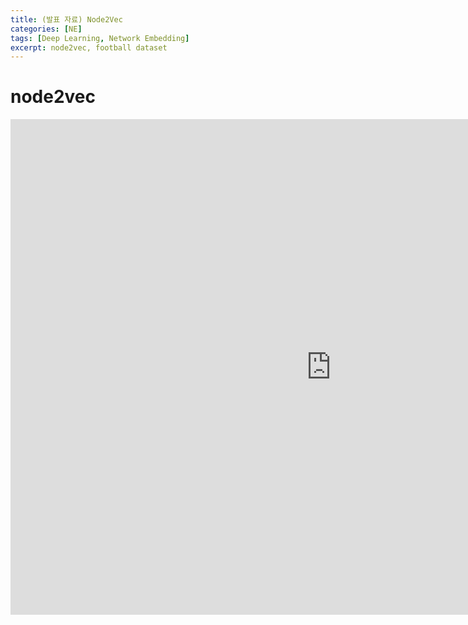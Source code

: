 ```yaml
---
title: (발표 자료) Node2Vec
categories: [NE]
tags: [Deep Learning, Network Embedding]
excerpt: node2vec, football dataset
---
```


# node2vec 
<iframe src="https://yonsei-my.sharepoint.com/personal/seunghan96_o365_yonsei_ac_kr/_layouts/15/Doc.aspx?sourcedoc={58012edb-0b15-42f7-92bc-ec1563e84509}&amp;action=embedview&amp;wdAr=1.3333333333333333" width="1026px" height="793px" frameborder="0">포함된 <a target="_blank" href="https://office.com">Microsoft Office</a> 프레젠테이션, 제공: <a target="_blank" href="https://office.com/webapps">Office</a></iframe>
